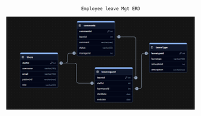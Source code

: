                                 Employee leave Mgt ERD

![Employee leave Mgt ERD](./images/Employee%20leave%20mgt%20ERD.PNG)